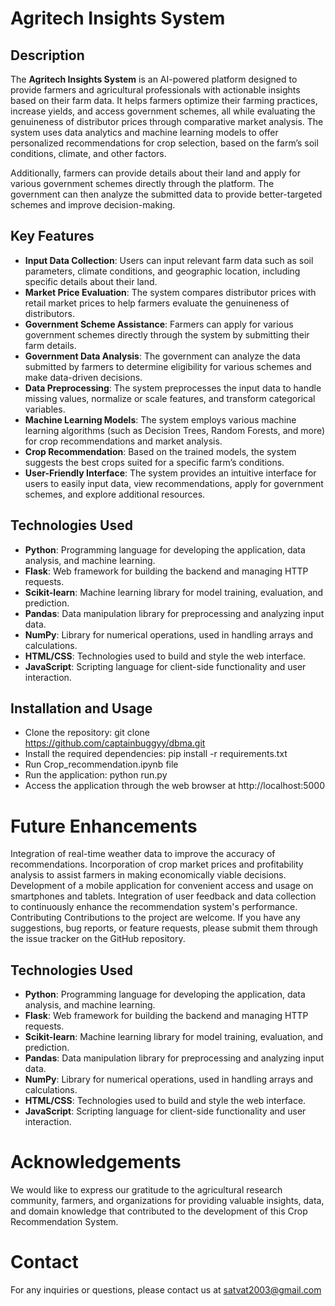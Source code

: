 # Agritech Insights System

## Description
The **Agritech Insights System** is an AI-powered platform designed to provide farmers and agricultural professionals with actionable insights based on their farm data. It helps farmers optimize their farming practices, increase yields, and access government schemes, all while evaluating the genuineness of distributor prices through comparative market analysis. The system uses data analytics and machine learning models to offer personalized recommendations for crop selection, based on the farm’s soil conditions, climate, and other factors.

Additionally, farmers can provide details about their land and apply for various government schemes directly through the platform. The government can then analyze the submitted data to provide better-targeted schemes and improve decision-making.

## Key Features
- **Input Data Collection**: Users can input relevant farm data such as soil parameters, climate conditions, and geographic location, including specific details about their land.
- **Market Price Evaluation**: The system compares distributor prices with retail market prices to help farmers evaluate the genuineness of distributors.
- **Government Scheme Assistance**: Farmers can apply for various government schemes directly through the system by submitting their farm details.
- **Government Data Analysis**: The government can analyze the data submitted by farmers to determine eligibility for various schemes and make data-driven decisions.
- **Data Preprocessing**: The system preprocesses the input data to handle missing values, normalize or scale features, and transform categorical variables.
- **Machine Learning Models**: The system employs various machine learning algorithms (such as Decision Trees, Random Forests, and more) for crop recommendations and market analysis.
- **Crop Recommendation**: Based on the trained models, the system suggests the best crops suited for a specific farm’s conditions.
- **User-Friendly Interface**: The system provides an intuitive interface for users to easily input data, view recommendations, apply for government schemes, and explore additional resources.

## Technologies Used
- **Python**: Programming language for developing the application, data analysis, and machine learning.
- **Flask**: Web framework for building the backend and managing HTTP requests.
- **Scikit-learn**: Machine learning library for model training, evaluation, and prediction.
- **Pandas**: Data manipulation library for preprocessing and analyzing input data.
- **NumPy**: Library for numerical operations, used in handling arrays and calculations.
- **HTML/CSS**: Technologies used to build and style the web interface.
- **JavaScript**: Scripting language for client-side functionality and user interaction.

## Installation and Usage
- Clone the repository: git clone https://github.com/captainbuggyy/dbma.git
- Install the required dependencies: pip install -r requirements.txt
- Run Crop_recommendation.ipynb file
- Run the application: python run.py
- Access the application through the web browser at http://localhost:5000


# Future Enhancements
Integration of real-time weather data to improve the accuracy of recommendations.
Incorporation of crop market prices and profitability analysis to assist farmers in making economically viable decisions.
Development of a mobile application for convenient access and usage on smartphones and tablets.
Integration of user feedback and data collection to continuously enhance the recommendation system's performance.
Contributing
Contributions to the project are welcome. If you have any suggestions, bug reports, or feature requests, please submit them through the issue tracker on the GitHub repository.

## Technologies Used
- **Python**: Programming language for developing the application, data analysis, and machine learning.
- **Flask**: Web framework for building the backend and managing HTTP requests.
- **Scikit-learn**: Machine learning library for model training, evaluation, and prediction.
- **Pandas**: Data manipulation library for preprocessing and analyzing input data.
- **NumPy**: Library for numerical operations, used in handling arrays and calculations.
- **HTML/CSS**: Technologies used to build and style the web interface.
- **JavaScript**: Scripting language for client-side functionality and user interaction.


# Acknowledgements
We would like to express our gratitude to the agricultural research community, farmers, and organizations for providing valuable insights, data, and domain knowledge that contributed to the development of this Crop Recommendation System.

# Contact
For any inquiries or questions, please contact us at satvat2003@gmail.com
